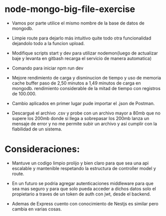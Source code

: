 # node-mongo-big-file-exercise

- Vamos por parte utilice el mismo nombre de la base de datos de mongodb.
  
- Limpie route para dejarlo más intuitivo quite todo otra funcionalidad dejandolo todo a la funcion upload.
  
- Modifique scripts start y dev para utilizar nodemon(luego de actualizar baje y levanta en gitbash recarga el servicio de manera automatica)
  
- Comando para iniciar npm run dev
  
- Mejore rendimiento de carga y disminucion de tiempo y uso de memoria cache buffer paso de 2,50 minutos a 1,49 minutos de carga en mongodb.
  rendimiento considerable de la mitad de tiempo con registros de 100.000.
  
- Cambio aplicados en primer lugar pude importar el .json de Postman.
  
- Descargué el archivo .csv y probe con un archivo mayor a 80mb que no supere los 200mb donde si llega a sobrepasar los 200mb lanza un mensaje de error
  y no me permite subir un archivo y así cumplir con la fiabilidad de un sistema.


# Consideraciones:

- Mantuve un codigo limpio prolijo y bien claro para que sea una api escalable y mantenible respetando la estructura de controller model y route.

- En un futuro se podria agregar autenticaciones middleware para que sea mas seguro y para que solo pueda acceder a dichos datos solo el propietario
  a traves de un token de auth con jwt, desde el backend.

- Ademas de Express cuento con conocimiento de Nestjs es similar pero cambia en varias cosas.
 
